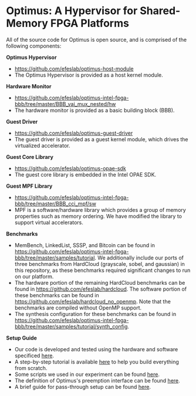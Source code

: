 # Optimus: A Hypervisor for Shared-Memory FPGA Platforms

All of the source code for Optimus is open source, and is comprised of the following components:

**Optimus Hypervisor**

- https://github.com/efeslab/optimus-host-module
- The Optimus Hypervisor is provided as a host kernel module.

**Hardware Monitor**

- https://github.com/efeslab/optimus-intel-fpga-bbb/tree/master/BBB_vai_mux_nested/hw
- The hardware monitor is provided as a basic building block (BBB).

**Guest Driver**

- https://github.com/efeslab/optimus-guest-driver
- The guest driver is provided as a guest kernel module, which drives the virtualized accelerator.

**Guest Core Library**

- https://github.com/efeslab/optimus-opae-sdk
- The guest core library is embedded in the Intel OPAE SDK.

**Guest MPF Library**

- https://github.com/efeslab/optimus-intel-fpga-bbb/tree/master/BBB_cci_mpf/sw
- MPF is a software/hardware library which provides a group of memory properties such as memory ordering. We have modified the library to support virtual accelerators.

**Benchmarks**

- MemBench, LinkedList, SSSP, and Bitcoin can be found in https://github.com/efeslab/optimus-intel-fpga-bbb/tree/master/samples/tutorial. We additionally include our ports of three benchmarks from HardCloud (grayscale, sobel, and gaussian) in this repository, as these benchmarks required significant changes to run on our platform.
- The hardware portion of the remaining HardCloud benchmarks can be found in https://github.com/efeslab/hardcloud. The software portion of these benchmarks can be found in https://github.com/efeslab/hardcloud_no_openmp. Note that the benchmarks are compiled without OpenMP support.
- The synthesis configuration for these benchmarks can be found in https://github.com/efeslab/optimus-intel-fpga-bbb/tree/master/samples/tutorial/synth_config.



**Setup Guide**

- Our code is developed and tested using the hardware and software specificed [here](hardware-and-software-requirements.md).
- A step-by-step tutorial is available [here](setup-from-scratch-guide.md) to help you build everything from scratch.
- Some scripts we used in our experiment can be found [here](https://github.com/efeslab/optimus-scripts).
- The definition of Optimus's preemption interface can be found [here](https://github.com/efeslab/optimus-hypervisor/blob/master/preemption-interface.md).
- A brief guide for pass-through setup can be found [here](https://github.com/efeslab/optimus-hypervisor/blob/master/pass-through-setup-guide.md).
